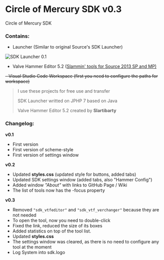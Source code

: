 # Circle of Mercury SDK v0.3
Circle of Mercury SDK

### Contains:
- Launcher (Similar to original Source's SDK Launcher)

![SDK Launcher 0.1](https://b.radikal.ru/b24/1902/f9/72a15f772759.png)

- Valve Hammer Editor 5.2 ([Slammin' tools for Source 2013 SP and MP)](https://forum.facepunch.com/dev/bvenk/Slammin-Source-map-tools)

~~- Visual Studio Code Workspace (first you need to configure the paths for workspace)~~

> I use these projects for free use and transfer
>
> SDK Launcher writted on JPHP 7 based on Java
>
> Valve Hammer Editor 5.2 created by **Slartibarty**


### Changelog:

**v0.1**

- First version
- First version of scheme-style
- First version of settings window

**v0.2**
- Updated **styles.css** (updated style for buttons, added tabs)
- Updated SDK settings window (added tabs, also "Hammer Config")
- Added window *"About"* with links to GitHub Page / Wiki 
- The list of tools now has the -focus property

**v0.3**

- Removed `"sdk_vtfeditor"` and `"sdk_vtf_verchanger"` because they are not needed
- To open the tool, now you need to double-click
- Fixed the link, reduced the size of its boxes
- Added statistics on top of the tool list.
- Updated **styles.css**
- The settings window was cleared, as there is no need to configure any tool at the moment
- Log System into sdk.logo
